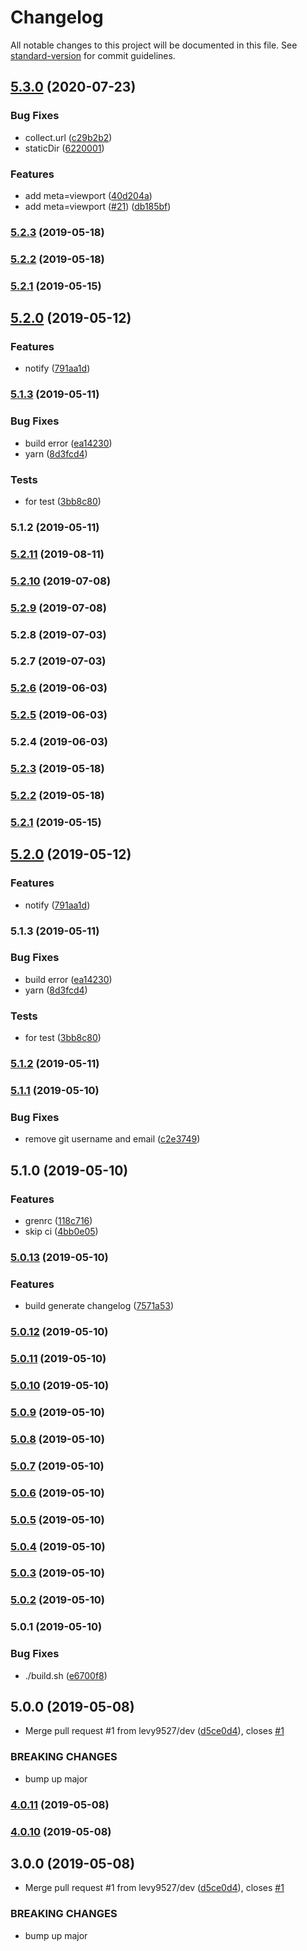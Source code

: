 # Changelog

All notable changes to this project will be documented in this file. See [standard-version](https://github.com/conventional-changelog/standard-version) for commit guidelines.

## [5.3.0](https://github.com/FEMessage/test-repo/compare/v5.2.11...v5.3.0) (2020-07-23)


### Bug Fixes

* collect.url ([c29b2b2](https://github.com/FEMessage/test-repo/commit/c29b2b2))
* staticDir ([6220001](https://github.com/FEMessage/test-repo/commit/6220001))


### Features

* add meta=viewport ([40d204a](https://github.com/FEMessage/test-repo/commit/40d204a))
* add meta=viewport ([#21](https://github.com/FEMessage/test-repo/issues/21)) ([db185bf](https://github.com/FEMessage/test-repo/commit/db185bf))



### [5.2.3](https://github.com/FEMessage/test-repo/compare/v5.2.2...v5.2.3) (2019-05-18)



### [5.2.2](https://github.com/FEMessage/test-repo/compare/v5.2.1...v5.2.2) (2019-05-18)



### [5.2.1](https://github.com/FEMessage/test-repo/compare/v5.2.0...v5.2.1) (2019-05-15)



## [5.2.0](https://github.com/FEMessage/test-repo/compare/v5.1.3...v5.2.0) (2019-05-12)


### Features

* notify ([791aa1d](https://github.com/FEMessage/test-repo/commit/791aa1d))



### [5.1.3](https://github.com/FEMessage/test-repo/compare/v5.1.2...v5.1.3) (2019-05-11)


### Bug Fixes

* build error ([ea14230](https://github.com/FEMessage/test-repo/commit/ea14230))
* yarn ([8d3fcd4](https://github.com/FEMessage/test-repo/commit/8d3fcd4))


### Tests

* for test ([3bb8c80](https://github.com/FEMessage/test-repo/commit/3bb8c80))



### 5.1.2 (2019-05-11)



### [5.2.11](https://github.com/FEMessage/test-repo/compare/v5.2.10...v5.2.11) (2019-08-11)



### [5.2.10](https://github.com/FEMessage/test-repo/compare/v5.2.9...v5.2.10) (2019-07-08)



### [5.2.9](https://github.com/FEMessage/test-repo/compare/v5.2.8...v5.2.9) (2019-07-08)



### 5.2.8 (2019-07-03)



### 5.2.7 (2019-07-03)



### [5.2.6](https://github.com/FEMessage/test-repo/compare/v5.2.5...v5.2.6) (2019-06-03)



### [5.2.5](https://github.com/FEMessage/test-repo/compare/v5.2.4...v5.2.5) (2019-06-03)



### 5.2.4 (2019-06-03)



### [5.2.3](https://github.com/FEMessage/test-repo/compare/v5.2.2...v5.2.3) (2019-05-18)



### [5.2.2](https://github.com/FEMessage/test-repo/compare/v5.2.1...v5.2.2) (2019-05-18)



### [5.2.1](https://github.com/FEMessage/test-repo/compare/v5.2.0...v5.2.1) (2019-05-15)



## [5.2.0](https://github.com/FEMessage/test-repo/compare/v5.1.3...v5.2.0) (2019-05-12)


### Features

* notify ([791aa1d](https://github.com/FEMessage/test-repo/commit/791aa1d))



### 5.1.3 (2019-05-11)


### Bug Fixes

* build error ([ea14230](https://github.com/FEMessage/test-repo/commit/ea14230))
* yarn ([8d3fcd4](https://github.com/FEMessage/test-repo/commit/8d3fcd4))


### Tests

* for test ([3bb8c80](https://github.com/FEMessage/test-repo/commit/3bb8c80))



### [5.1.2](https://github.com/levy9527/test-repo/compare/v5.1.1...v5.1.2) (2019-05-11)



### [5.1.1](https://github.com/levy9527/test-repo/compare/v5.1.0...v5.1.1) (2019-05-10)


### Bug Fixes

* remove git username and email ([c2e3749](https://github.com/levy9527/test-repo/commit/c2e3749))



## 5.1.0 (2019-05-10)


### Features

* grenrc ([118c716](https://github.com/levy9527/test-repo/commit/118c716))
* skip ci ([4bb0e05](https://github.com/levy9527/test-repo/commit/4bb0e05))



### [5.0.13](https://github.com/levy9527/test-repo/compare/v5.0.12...v5.0.13) (2019-05-10)


### Features

* build generate changelog  ([7571a53](https://github.com/levy9527/test-repo/commit/7571a53))



### [5.0.12](https://github.com/levy9527/test-repo/compare/v5.0.11...v5.0.12) (2019-05-10)



### [5.0.11](https://github.com/levy9527/test-repo/compare/v5.0.10...v5.0.11) (2019-05-10)



### [5.0.10](https://github.com/levy9527/test-repo/compare/v5.0.9...v5.0.10) (2019-05-10)



### [5.0.9](https://github.com/levy9527/test-repo/compare/v5.0.8...v5.0.9) (2019-05-10)



### [5.0.8](https://github.com/levy9527/test-repo/compare/v5.0.7...v5.0.8) (2019-05-10)



### [5.0.7](https://github.com/levy9527/test-repo/compare/v5.0.6...v5.0.7) (2019-05-10)



### [5.0.6](https://github.com/levy9527/test-repo/compare/v5.0.5...v5.0.6) (2019-05-10)



### [5.0.5](https://github.com/levy9527/test-repo/compare/v5.0.4...v5.0.5) (2019-05-10)



### [5.0.4](https://github.com/levy9527/test-repo/compare/v5.0.3...v5.0.4) (2019-05-10)



### [5.0.3](https://github.com/levy9527/test-repo/compare/v5.0.2...v5.0.3) (2019-05-10)



### [5.0.2](https://github.com/levy9527/test-repo/compare/v5.0.1...v5.0.2) (2019-05-10)



### 5.0.1 (2019-05-10)


### Bug Fixes

* ./build.sh ([e6700f8](https://github.com/levy9527/test-repo/commit/e6700f8))



## 5.0.0 (2019-05-08)


* Merge pull request #1 from levy9527/dev ([d5ce0d4](https://github.com/levy9527/test-repo/commit/d5ce0d4)), closes [#1](https://github.com/levy9527/test-repo/issues/1)


### BREAKING CHANGES

* bump up major



### [4.0.11](https://github.com/levy9527/test-repo/compare/v4.0.9...v4.0.11) (2019-05-08)



### [4.0.10](https://github.com/levy9527/test-repo/compare/v4.0.9...v4.0.10) (2019-05-08)



## 3.0.0 (2019-05-08)


* Merge pull request #1 from levy9527/dev ([d5ce0d4](https://github.com/levy9527/test-repo/commit/d5ce0d4)), closes [#1](https://github.com/levy9527/test-repo/issues/1)


### BREAKING CHANGES

* bump up major
